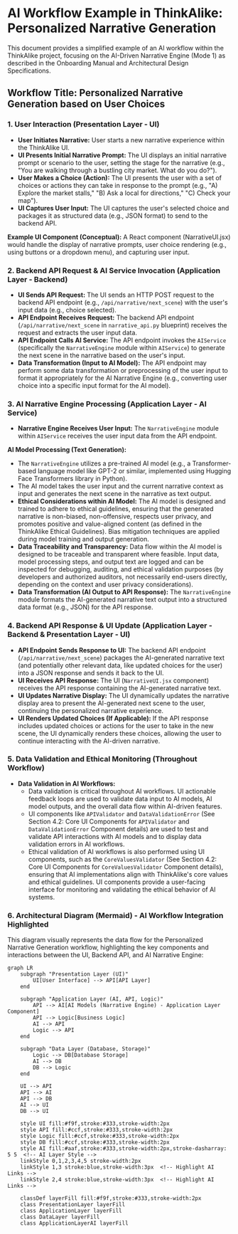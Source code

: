 # AI Workflow Example in ThinkAlike: Personalized Narrative Generation

This document provides a simplified example of an AI workflow within the ThinkAlike project, focusing on the AI-Driven Narrative Engine (Mode 1) as described in the Onboarding Manual and Architectural Design Specifications.

## Workflow Title: Personalized Narrative Generation based on User Choices

### 1. User Interaction (Presentation Layer - UI)

- **User Initiates Narrative:** User starts a new narrative experience within the ThinkAlike UI.
- **UI Presents Initial Narrative Prompt:** The UI displays an initial narrative prompt or scenario to the user, setting the stage for the narrative (e.g., "You are walking through a bustling city market. What do you do?").
- **User Makes a Choice (Action):** The UI presents the user with a set of choices or actions they can take in response to the prompt (e.g., "A) Explore the market stalls," "B) Ask a local for directions," "C) Check your map").
- **UI Captures User Input:** The UI captures the user's selected choice and packages it as structured data (e.g., JSON format) to send to the backend API.

**Example UI Component (Conceptual):** A React component (NarrativeUI.jsx) would handle the display of narrative prompts, user choice rendering (e.g., using buttons or a dropdown menu), and capturing user input.

### 2. Backend API Request & AI Service Invocation (Application Layer - Backend)

- **UI Sends API Request:** The UI sends an HTTP POST request to the backend API endpoint (e.g., `/api/narrative/next_scene`) with the user's input data (e.g., choice selected).
- **API Endpoint Receives Request:** The backend API endpoint (`/api/narrative/next_scene` in `narrative_api.py` blueprint) receives the request and extracts the user input data.
- **API Endpoint Calls AI Service:** The API endpoint invokes the `AIService` (specifically the `NarrativeEngine` module within `AIService`) to generate the next scene in the narrative based on the user's input.
- **Data Transformation (Input to AI Model):** The API endpoint may perform some data transformation or preprocessing of the user input to format it appropriately for the AI Narrative Engine (e.g., converting user choice into a specific input format for the AI model).

### 3. AI Narrative Engine Processing (Application Layer - AI Service)

- **Narrative Engine Receives User Input:** The `NarrativeEngine` module within `AIService` receives the user input data from the API endpoint.

**AI Model Processing (Text Generation):**

- The `NarrativeEngine` utilizes a pre-trained AI model (e.g., a Transformer-based language model like GPT-2 or similar, implemented using Hugging Face Transformers library in Python).
- The AI model takes the user input and the current narrative context as input and generates the next scene in the narrative as text output.
- **Ethical Considerations within AI Model:** The AI model is designed and trained to adhere to ethical guidelines, ensuring that the generated narrative is non-biased, non-offensive, respects user privacy, and promotes positive and value-aligned content (as defined in the ThinkAlike Ethical Guidelines). Bias mitigation techniques are applied during model training and output generation.
- **Data Traceability and Transparency:** Data flow within the AI model is designed to be traceable and transparent where feasible. Input data, model processing steps, and output text are logged and can be inspected for debugging, auditing, and ethical validation purposes (by developers and authorized auditors, not necessarily end-users directly, depending on the context and user privacy considerations).
- **Data Transformation (AI Output to API Response):** The `NarrativeEngine` module formats the AI-generated narrative text output into a structured data format (e.g., JSON) for the API response.

### 4. Backend API Response & UI Update (Application Layer - Backend & Presentation Layer - UI)

- **API Endpoint Sends Response to UI:** The backend API endpoint (`/api/narrative/next_scene`) packages the AI-generated narrative text (and potentially other relevant data, like updated choices for the user) into a JSON response and sends it back to the UI.
- **UI Receives API Response:** The UI (`NarrativeUI.jsx` component) receives the API response containing the AI-generated narrative text.
- **UI Updates Narrative Display:** The UI dynamically updates the narrative display area to present the AI-generated next scene to the user, continuing the personalized narrative experience.
- **UI Renders Updated Choices (If Applicable):** If the API response includes updated choices or actions for the user to take in the new scene, the UI dynamically renders these choices, allowing the user to continue interacting with the AI-driven narrative.

### 5. Data Validation and Ethical Monitoring (Throughout Workflow)

- **Data Validation in AI Workflows:**
  - Data validation is critical throughout AI workflows. UI actionable feedback loops are used to validate data input to AI models, AI model outputs, and the overall data flow within AI-driven features.
  - UI components like `APIValidator` and `DataValidationError` (See Section 4.2: Core UI Components for `APIValidator` and `DataValidationError` Component details) are used to test and validate API interactions with AI models and to display data validation errors in AI workflows.
  - Ethical validation of AI workflows is also performed using UI components, such as the `CoreValuesValidator` (See Section 4.2: Core UI Components for `CoreValuesValidator` Component details), ensuring that AI implementations align with ThinkAlike's core values and ethical guidelines. UI components provide a user-facing interface for monitoring and validating the ethical behavior of AI systems.

### 6. Architectural Diagram (Mermaid) - AI Workflow Integration Highlighted

This diagram visually represents the data flow for the Personalized Narrative Generation workflow, highlighting the key components and interactions between the UI, Backend API, and AI Narrative Engine:

````mermaid
graph LR
    subgraph "Presentation Layer (UI)"
        UI[User Interface] --> API[API Layer]
    end

    subgraph "Application Layer (AI, API, Logic)"
        API --> AI[AI Models (Narrative Engine) - Application Layer Component]
        API --> Logic[Business Logic]
        AI --> API
        Logic --> API
    end

    subgraph "Data Layer (Database, Storage)"
        Logic --> DB[Database Storage]
        AI --> DB
        DB --> Logic
    end

    UI --> API
    API --> AI
    API --> DB
    AI --> UI
    DB --> UI

    style UI fill:#f9f,stroke:#333,stroke-width:2px
    style API fill:#ccf,stroke:#333,stroke-width:2px
    style Logic fill:#ccf,stroke:#333,stroke-width:2px
    style DB fill:#ccf,stroke:#333,stroke-width:2px
    style AI fill:#aaf,stroke:#333,stroke-width:2px,stroke-dasharray: 5 5  <!-- AI Layer Style -->
    linkStyle 0,1,2,3,4,5 stroke-width:2px
    linkStyle 1,3 stroke:blue,stroke-width:3px  <!-- Highlight AI Links -->
    linkStyle 2,4 stroke:blue,stroke-width:3px  <!-- Highlight AI Links -->

    classDef layerFill fill:#f9f,stroke:#333,stroke-width:2px
    class PresentationLayer layerFill
    class ApplicationLayer layerFill
    class DataLayer layerFill
    class ApplicationLayerAI layerFill
